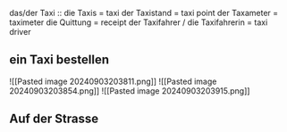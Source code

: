 das/der Taxi :: die Taxis = taxi
der Taxistand = taxi point 
der Taxameter = taximeter
die Quittung = receipt 
der Taxifahrer / die Taxifahrerin = taxi driver 


## ein Taxi bestellen 

![[Pasted image 20240903203811.png]]
![[Pasted image 20240903203854.png]]
![[Pasted image 20240903203915.png]]

## Auf der Strasse 

